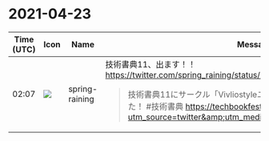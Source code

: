 # 2021-04-23

|Time (UTC)|Icon|Name|Message|
|---|---|---|---|
|02:07|![](https://secure.gravatar.com/avatar/1ac180f0868137292905c311b5fff781.jpg?s=72&d=https%3A%2F%2Fa.slack-edge.com%2Fdf10d%2Fimg%2Favatars%2Fava_0021-72.png)|spring-raining|技術書典11、出ます！！ <https://twitter.com/spring_raining/status/1385414592797364224><br><blockquote>技術書典11にサークル「Vivliostyleユーザー会」として参加申込をしました！ #技術書典 <https://techbookfest.org/event/tbf11?utm_source=twitter&amp;utm_medium=social&amp;utm_campaign=entry></blockquote>|
